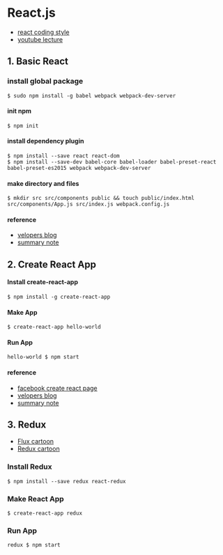 # React.js

- [react coding style](https://github.com/apple77y/javascript/tree/master/react)
- [youtube lecture](https://www.youtube.com/watch?v=GEoNiUcVwjE&list=PL9FpF_z-xR_GMujql3S_XGV2SpdfDBkeC)

## 1. Basic React

### install global package 

```
$ sudo npm install -g babel webpack webpack-dev-server
```

#### init npm

``` 
$ npm init 
```

#### install dependency plugin
```
$ npm install --save react react-dom
$ npm install --save-dev babel-core babel-loader babel-preset-react babel-preset-es2015 webpack webpack-dev-server
```

#### make directory and files
```
$ mkdir src src/components public && touch public/index.html src/components/App.js src/index.js webpack.config.js
```

#### reference
- [velopers blog](https://velopert.com/814)
- [summary note](https://www.evernote.com/l/AVBGv504soZFwLpX_oc6Ayvdnd9WzP8OrtQ)


## 2. Create React App

#### Install create-react-app
```
$ npm install -g create-react-app
```

#### Make App
```
$ create-react-app hello-world
```

#### Run App
``` 
hello-world $ npm start 
```

#### reference
- [facebook create react page](https://facebook.github.io/react/docs/installation.html)
- [velopers blog](https://velopert.com/2037)
- [summary note](https://www.evernote.com/l/AVBGv504soZFwLpX_oc6Ayvdnd9WzP8OrtQ)

## 3. Redux
- [Flux cartoon](http://bestalign.github.io/2015/10/06/cartoon-guide-to-flux/)
- [Redux cartoon](http://bestalign.github.io/2015/10/26/cartoon-intro-to-redux/)


### Install Redux
```
$ npm install --save redux react-redux
```

### Make React App
```
$ create-react-app redux
```

### Run App
```
redux $ npm start
```

